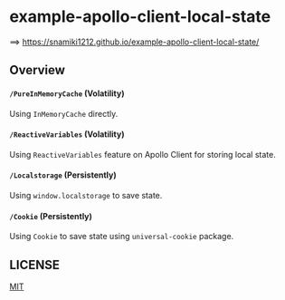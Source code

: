 # example-apollo-client-local-state

==> https://snamiki1212.github.io/example-apollo-client-local-state/

## Overview

#### `/PureInMemoryCache` (Volatility)

Using `InMemoryCache` directly.

#### `/ReactiveVariables` (Volatility)

Using `ReactiveVariables` feature on Apollo Client for storing local state.

#### `/Localstorage` (Persistently)

Using `window.localstorage` to save state.

#### `/Cookie` (Persistently)

Using `Cookie` to save state using `universal-cookie` package.

## LICENSE

[MIT](https://github.com/snamiki1212/example-apollo-client-local-state/blob/main/LICENSE)

